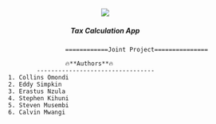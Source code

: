 
<h1 align="center">
<img src=https://natujenge.ke/assets/images/logo-wordmark.svg>
</h1>

<h5 align="center">Tax Calculation App</h5>

                            ============Joint Project===============

                            🔥**Authors**🔥
                    ---------------------------------
            1. Collins Omondi
            2. Eddy Simpkin
            3. Erastus Nzula
            4. Stephen Kihuni
            5. Steven Musembi
            6. Calvin Mwangi